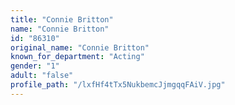 ```yaml
---
title: "Connie Britton"
name: "Connie Britton"
id: "86310"
original_name: "Connie Britton"
known_for_department: "Acting"
gender: "1"
adult: "false"
profile_path: "/lxfHf4tTx5NukbemcJjmgqqFAiV.jpg"
---
```


